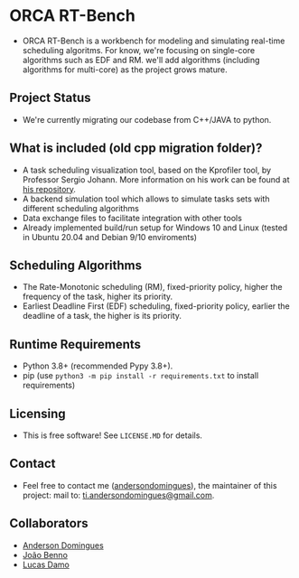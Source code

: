 # ORCA RT-Bench
- ORCA RT-Bench is a workbench for modeling and simulating real-time scheduling algoritms. For know, we're focusing on single-core algorithms such as EDF and RM. we'll add algorithms (including algorithms for multi-core) as the project grows mature. 

## Project Status
- We're currently migrating our codebase from C++/JAVA to python.

## What is included (old cpp migration folder)?
- A task scheduling visualization tool, based on the Kprofiler tool, by Professor Sergio Johann. More information on his work can be found at [his repository](https://github.com/sjohann81).
- A backend simulation tool which allows to simulate tasks sets with different scheduling algorithms
- Data exchange files to facilitate integration with other tools 
- Already implemented build/run setup for Windows 10 and Linux (tested in Ubuntu 20.04 and Debian 9/10 enviroments)

## Scheduling Algorithms

- The Rate-Monotonic scheduling (RM), fixed-priority policy, higher the frequency of the task, higher its priority.
- Earliest Deadline First (EDF) scheduling, fixed-priority policy, earlier the deadline of a task, the higher is its priority.

## Runtime Requirements

- Python 3.8+ (recommended Pypy 3.8+). 
- pip (use `python3 -m pip install -r requirements.txt` to install requirements)

## Licensing

- This is free software! See ``LICENSE.MD`` for details. 

## Contact

- Feel free to contact me ([andersondomingues](https://github.com/andersondomingues)), the maintainer of this project: mail to: ti.andersondomingues@gmail.com.

## Collaborators

- [Anderson Domingues](https://github.com/andersondomingues)
- [João Benno](https://github.com/bennoXav)
- [Lucas Damo](https://github.com/LucasDamo22)

